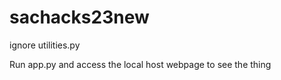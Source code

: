 # sachacks23new

ignore utilities.py

Run app.py and access the local host webpage to see the thing
